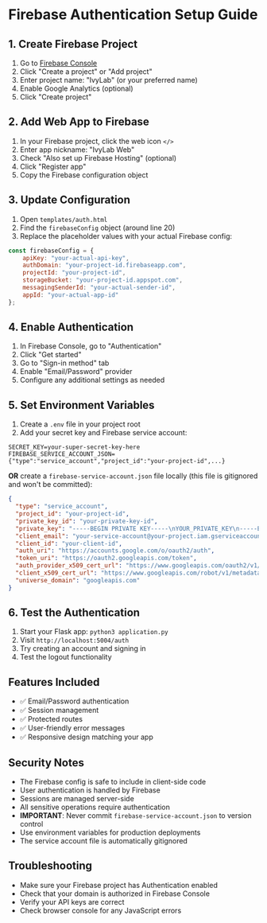 # Firebase Authentication Setup Guide

## 1. Create Firebase Project

1. Go to [Firebase Console](https://console.firebase.google.com/)
2. Click "Create a project" or "Add project"
3. Enter project name: "IvyLab" (or your preferred name)
4. Enable Google Analytics (optional)
5. Click "Create project"

## 2. Add Web App to Firebase

1. In your Firebase project, click the web icon `</>`
2. Enter app nickname: "IvyLab Web"
3. Check "Also set up Firebase Hosting" (optional)
4. Click "Register app"
5. Copy the Firebase configuration object

## 3. Update Configuration

1. Open `templates/auth.html`
2. Find the `firebaseConfig` object (around line 20)
3. Replace the placeholder values with your actual Firebase config:

```javascript
const firebaseConfig = {
    apiKey: "your-actual-api-key",
    authDomain: "your-project-id.firebaseapp.com",
    projectId: "your-project-id",
    storageBucket: "your-project-id.appspot.com",
    messagingSenderId: "your-actual-sender-id",
    appId: "your-actual-app-id"
};
```

## 4. Enable Authentication

1. In Firebase Console, go to "Authentication"
2. Click "Get started"
3. Go to "Sign-in method" tab
4. Enable "Email/Password" provider
5. Configure any additional settings as needed

## 5. Set Environment Variables

1. Create a `.env` file in your project root
2. Add your secret key and Firebase service account:

```
SECRET_KEY=your-super-secret-key-here
FIREBASE_SERVICE_ACCOUNT_JSON={"type":"service_account","project_id":"your-project-id",...}
```

**OR** create a `firebase-service-account.json` file locally (this file is gitignored and won't be committed):
```json
{
  "type": "service_account",
  "project_id": "your-project-id",
  "private_key_id": "your-private-key-id",
  "private_key": "-----BEGIN PRIVATE KEY-----\nYOUR_PRIVATE_KEY\n-----END PRIVATE KEY-----\n",
  "client_email": "your-service-account@your-project.iam.gserviceaccount.com",
  "client_id": "your-client-id",
  "auth_uri": "https://accounts.google.com/o/oauth2/auth",
  "token_uri": "https://oauth2.googleapis.com/token",
  "auth_provider_x509_cert_url": "https://www.googleapis.com/oauth2/v1/certs",
  "client_x509_cert_url": "https://www.googleapis.com/robot/v1/metadata/x509/your-service-account%40your-project.iam.gserviceaccount.com",
  "universe_domain": "googleapis.com"
}
```

## 6. Test the Authentication

1. Start your Flask app: `python3 application.py`
2. Visit `http://localhost:5004/auth`
3. Try creating an account and signing in
4. Test the logout functionality

## Features Included

- ✅ Email/Password authentication
- ✅ Session management
- ✅ Protected routes
- ✅ User-friendly error messages
- ✅ Responsive design matching your app

## Security Notes

- The Firebase config is safe to include in client-side code
- User authentication is handled by Firebase
- Sessions are managed server-side
- All sensitive operations require authentication
- **IMPORTANT**: Never commit `firebase-service-account.json` to version control
- Use environment variables for production deployments
- The service account file is automatically gitignored

## Troubleshooting

- Make sure your Firebase project has Authentication enabled
- Check that your domain is authorized in Firebase Console
- Verify your API keys are correct
- Check browser console for any JavaScript errors
